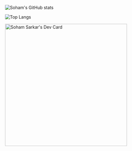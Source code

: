 

<!--
**sohhamm/sohhamm** is a ✨ _special_ ✨ repository because its `README.md` (this file) appears on your GitHub profile.

Here are some ideas to get you started:

- 🔭 I’m currently working on ...
- 🌱 I’m currently learning ...
- 👯 I’m looking to collaborate on ...
- 🤔 I’m looking for help with ...
- 💬 Ask me about ...
- 📫 How to reach me: ...
- 😄 Pronouns: ...
- ⚡ Fun fact: ...
-->
<!-- <a href="https://github.com/sohhamm"> -->
<!--    <img align="center" src="https://github-readme-stats.vercel.app/api/pin/?username=sohhamm&count_private=true&show_icons=true&theme=nightowl" /> -->
![Soham's GitHub stats](https://github-readme-stats.vercel.app/api?username=sohhamm&count_private=true&show_icons=true&theme=nightowl)
<!--   </a> -->

![Top Langs](https://github-readme-stats.vercel.app/api/top-langs/?username=sohhamm&count_private=true&show_icons=true&theme=nightowl)


<a href="https://app.daily.dev/sohhamm"><img src="https://api.daily.dev/devcards/ffd47041b5e8431ab43e420bc3c46a65.png?r=qnh" width="400" alt="Soham Sarkar's Dev Card"/></a>






